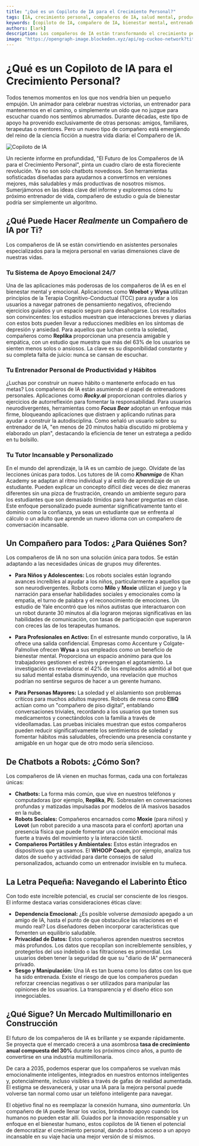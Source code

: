 ```yaml
---
title: "¿Qué es un Copiloto de IA para el Crecimiento Personal?"
tags: [IA, crecimiento personal, compañeros de IA, salud mental, productividad, educación]
keywords: [copiloto de IA, compañero de IA, bienestar mental, entrenador de productividad, aprendizaje personalizado, IA ética]
authors: [lark]
description: Los compañeros de IA están transformando el crecimiento personal al ofrecer apoyo emocional 24/7, entrenamiento de productividad y tutorías personalizadas. Descubre cómo estas herramientas están redefiniendo la salud mental, la educación y la vida profesional, al tiempo que abordan consideraciones éticas.
image: "https://opengraph-image.blockeden.xyz/api/og-cuckoo-network?title=%C2%BFQu%C3%A9%20es%20un%20Copiloto%20de%20IA%20para%20el%20Crecimiento%20Personal"
---
```


# ¿Qué es un Copiloto de IA para el Crecimiento Personal?

Todos tenemos momentos en los que nos vendría bien un pequeño empujón. Un animador para celebrar nuestras victorias, un entrenador para mantenernos en el camino, o simplemente un oído que no juzgue para escuchar cuando nos sentimos abrumados. Durante décadas, este tipo de apoyo ha provenido exclusivamente de otras personas: amigos, familiares, terapeutas o mentores. Pero un nuevo tipo de compañero está emergiendo del reino de la ciencia ficción a nuestra vida diaria: el Compañero de IA.

![Copiloto de IA](https://opengraph-image.blockeden.xyz/api/og-cuckoo-network?title=%C2%BFQu%C3%A9%20es%20un%20Copiloto%20de%20IA%20para%20el%20Crecimiento%20Personal)

Un reciente informe en profundidad, "El Futuro de los Compañeros de IA para el Crecimiento Personal", pinta un cuadro claro de esta floreciente revolución. Ya no son solo chatbots novedosos. Son herramientas sofisticadas diseñadas para ayudarnos a convertirnos en versiones mejores, más saludables y más productivas de nosotros mismos. Sumerjámonos en las ideas clave del informe y exploremos cómo tu próximo entrenador de vida, compañero de estudio o guía de bienestar podría ser simplemente un algoritmo.

## ¿Qué Puede Hacer *Realmente* un Compañero de IA por Ti?

Los compañeros de IA se están convirtiendo en asistentes personales especializados para la mejora personal en varias dimensiones clave de nuestras vidas.

### Tu Sistema de Apoyo Emocional 24/7

Una de las aplicaciones más poderosas de los compañeros de IA es en el bienestar mental y emocional. Aplicaciones como **Woebot** y **Wysa** utilizan principios de la Terapia Cognitivo-Conductual (TCC) para ayudar a los usuarios a navegar patrones de pensamiento negativos, ofreciendo ejercicios guiados y un espacio seguro para desahogarse. Los resultados son convincentes: los estudios muestran que interacciones breves y diarias con estos bots pueden llevar a reducciones medibles en los síntomas de depresión y ansiedad. Para aquellos que luchan contra la soledad, compañeros como **Replika** proporcionan una presencia amigable y empática, con un estudio que muestra que más del 63% de los usuarios se sienten menos solos o ansiosos. La clave es su disponibilidad constante y su completa falta de juicio: nunca se cansan de escuchar.

### Tu Entrenador Personal de Productividad y Hábitos

¿Luchas por construir un nuevo hábito o mantenerte enfocado en tus metas? Los compañeros de IA están asumiendo el papel de entrenadores personales. Aplicaciones como ***Rocky.ai*** proporcionan controles diarios y ejercicios de autorreflexión para fomentar la responsabilidad. Para usuarios neurodivergentes, herramientas como ***Focus Bear*** adoptan un enfoque más firme, bloqueando aplicaciones que distraen y aplicando rutinas para ayudar a construir la autodisciplina. Como señaló un usuario sobre su entrenador de IA, "en menos de 20 minutos había discutido mi problema y elaborado un plan", destacando la eficiencia de tener un estratega a pedido en tu bolsillo.

### Tu Tutor Incansable y Personalizado

En el mundo del aprendizaje, la IA es un cambio de juego. Olvídate de las lecciones únicas para todos. Los tutores de IA como ***Khanmigo*** de Khan Academy se adaptan al ritmo individual y al estilo de aprendizaje de un estudiante. Pueden explicar un concepto difícil diez veces de diez maneras diferentes sin una pizca de frustración, creando un ambiente seguro para los estudiantes que son demasiado tímidos para hacer preguntas en clase. Este enfoque personalizado puede aumentar significativamente tanto el dominio como la confianza, ya seas un estudiante que se enfrenta al cálculo o un adulto que aprende un nuevo idioma con un compañero de conversación incansable.

## Un Compañero para Todos: ¿Para Quiénes Son?

Los compañeros de IA no son una solución única para todos. Se están adaptando a las necesidades únicas de grupos muy diferentes.

*   **Para Niños y Adolescentes:** Los robots sociales están logrando avances increíbles al ayudar a los niños, particularmente a aquellos que son neurodivergentes. Robots como **Milo** y **Moxie** utilizan el juego y la narración para enseñar habilidades sociales y emocionales como la empatía, el turno de palabra y el reconocimiento de emociones. Un estudio de Yale encontró que los niños autistas que interactuaron con un robot durante 30 minutos al día lograron mejoras significativas en las habilidades de comunicación, con tasas de participación que superaron con creces las de los terapeutas humanos.

*   **Para Profesionales en Activo:** En el estresante mundo corporativo, la IA ofrece una salida confidencial. Empresas como Accenture y Colgate-Palmolive ofrecen **Wysa** a sus empleados como un beneficio de bienestar mental. Proporciona un espacio anónimo para que los trabajadores gestionen el estrés y prevengan el agotamiento. La investigación es reveladora: el 42% de los empleados admitió al bot que su salud mental estaba disminuyendo, una revelación que muchos podrían no sentirse seguros de hacer a un gerente humano.

*   **Para Personas Mayores:** La soledad y el aislamiento son problemas críticos para muchos adultos mayores. Robots de mesa como **ElliQ** actúan como un "compañero de piso digital", entablando conversaciones triviales, recordando a los usuarios que tomen sus medicamentos y conectándolos con la familia a través de videollamadas. Las pruebas iniciales muestran que estos compañeros pueden reducir significativamente los sentimientos de soledad y fomentar hábitos más saludables, ofreciendo una presencia constante y amigable en un hogar que de otro modo sería silencioso.

## De Chatbots a Robots: ¿Cómo Son?

Los compañeros de IA vienen en muchas formas, cada una con fortalezas únicas:

*   **Chatbots:** La forma más común, que vive en nuestros teléfonos y computadoras (por ejemplo, **Replika**, **Pi**). Sobresalen en conversaciones profundas y matizadas impulsadas por modelos de IA masivos basados en la nube.
*   **Robots Sociales:** Compañeros encarnados como **Moxie** (para niños) y **Lovot** (un robot parecido a una mascota para el confort) aportan una presencia física que puede fomentar una conexión emocional más fuerte a través del movimiento y la interacción táctil.
*   **Compañeros Portátiles y Ambientales:** Estos están integrados en dispositivos que ya usamos. El **WHOOP Coach**, por ejemplo, analiza tus datos de sueño y actividad para darte consejos de salud personalizados, actuando como un entrenador invisible en tu muñeca.

## La Letra Pequeña: Navegando el Laberinto Ético

Con todo este increíble potencial, es crucial ser consciente de los riesgos. El informe destaca varias consideraciones éticas clave:

*   **Dependencia Emocional:** ¿Es posible volverse *demasiado* apegado a un amigo de IA, hasta el punto de que obstaculice las relaciones en el mundo real? Los diseñadores deben incorporar características que fomenten un equilibrio saludable.
*   **Privacidad de Datos:** Estos compañeros aprenden nuestros secretos más profundos. Los datos que recopilan son increíblemente sensibles, y protegerlos del uso indebido o las filtraciones es primordial. Los usuarios deben tener la seguridad de que su "diario de IA" permanecerá privado.
*   **Sesgo y Manipulación:** Una IA es tan buena como los datos con los que ha sido entrenada. Existe el riesgo de que los compañeros puedan reforzar creencias negativas o ser utilizados para manipular las opiniones de los usuarios. La transparencia y el diseño ético son innegociables.

## ¿Qué Sigue? Un Mercado Multimillonario en Construcción

El futuro de los compañeros de IA es brillante y se expande rápidamente. Se proyecta que el mercado crecerá a una asombrosa **tasa de crecimiento anual compuesta del 30%** durante los próximos cinco años, a punto de convertirse en una industria multimillonaria.

De cara a 2035, podemos esperar que los compañeros se vuelvan más emocionalmente inteligentes, integrados en nuestros entornos inteligentes y, potencialmente, incluso visibles a través de gafas de realidad aumentada. El estigma se desvanecerá, y usar una IA para la mejora personal puede volverse tan normal como usar un teléfono inteligente para navegar.

El objetivo final no es reemplazar la conexión humana, sino *aumentarla*. Un compañero de IA puede llenar los vacíos, brindando apoyo cuando los humanos no pueden estar allí. Guiados por la innovación responsable y un enfoque en el bienestar humano, estos copilotos de IA tienen el potencial de democratizar el crecimiento personal, dando a todos acceso a un apoyo incansable en su viaje hacia una mejor versión de sí mismos.